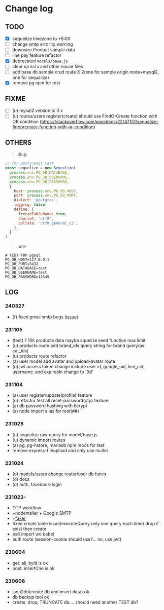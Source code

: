 # Change log

## TODO

- [x] sequelize timezone to +8:00
- [ ] change smtp error to warning
- [ ] downsize Product sample data
- [ ] line pay feature refactor
- [x] deprecated `models/base.js`
- [ ] clear up `data` and other nouse files
- [ ] add base db sample crud route X 2(one for sample origin node+mysql2, one for sequalize)
- [x] remove pg npm for test

## FIXME

- [ ] (u) mysql2 version to 3.x
- [ ] (u) routes/users register(create) should use FindOrCreate function with OR condition
(https://stackoverflow.com/questions/22147151/sequelize-findorcreate-function-with-or-condition)

## OTHERS

> db.js

```js
// for postgresql test
const sequelize = new Sequelize(
  process.env.PG_DB_DATABASE,
  process.env.PG_DB_USERNAME,
  process.env.PG_DB_PASSWORD,
  {
    host: process.env.PG_DB_HOST,
    port: process.env.PG_DB_PORT,
    dialect: 'postgres',
    logging: false,
    define: {
      freezeTableName: true,
      charset: 'utf8',
      collate: 'utf8_general_ci',
    },
  }
)
```

> .env

```text
# TEST FOR pgsql
PG_DB_HOST=127.0.0.1
PG_DB_PORT=5432
PG_DB_DATABASE=test
PG_DB_USERNAME=test
PG_DB_PASSWORD=12345
```

## LOG

### 240327

- (f) fixed gmail smtp bugs ([issue](https://github.com/nodemailer/nodemailer/issues/1429))

### 231105

- (test) ? 10k products data maybe squelize seed function max limit
- (u) products route add brand_ids query string for brand query(as cat_ids)
- (u) products route refactor
- (a) user model add avatar and upload-avatar route
- (u) jwt access token change include user id, google_uid, line_uid, username. and expiresIn change to '3d'

### 231104

- (a) user register/update(profile) feature
- (u) refactor test all reset-password(otp) feature
- (a) db password hashing with bcrypt
- (a) node import alias for root(##)

### 231028

- (u) sequelize raw query for model/base.js
- (u) dynamic import routes
- (a) pg, pg-hstore, mariadb npm mods for test
- remove express-fileupload and only use multer

### 231024

- (d) models/users change router/user db funcs
- (d) docs
- (d) auth, facebook-login

### 231023-

- OTP workflow
- +nodemailer + Google SMTP
- +[faker](https://github.com/faker-js/faker)
- fixed create table issue(executeQuery only one query each time) drop if exist then create
- es6 import wo babel 
- auth route (session-cookie should use?... no, use jwt)

### 230604

- get: all, byId is ok
- post: insertOne is ok

### 230606

- json2db(create db and insert data) ok
- db backup tool ok
- create, drop, TRUNCATE db.... should need another TEST db?